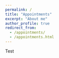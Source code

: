 ```yaml
---
permalink: /
title: "Appointments"
excerpt: "About me"
author_profile: true
redirect_from: 
  - /appointments/
  - /appointments.html
---
```


Test